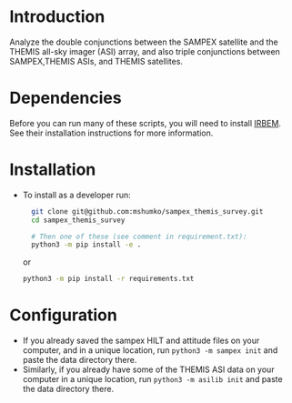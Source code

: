 # Introduction
Analyze the double conjunctions between the SAMPEX satellite and the THEMIS all-sky imager (ASI) array, and also triple conjunctions between SAMPEX,THEMIS ASIs, and THEMIS satellites.

# Dependencies
Before you can run many of these scripts, you will need to install [IRBEM](https://github.com/PRBEM/IRBEM). See their installation instructions for more information.

# Installation
- To install as a developer run:
  ```bash
    git clone git@github.com:mshumko/sampex_themis_survey.git
    cd sampex_themis_survey

    # Then one of these (see comment in requirement.txt):
    python3 -m pip install -e .
    ```
    or 
    ```bash
    python3 -m pip install -r requirements.txt 
    ```

# Configuration
- If you already saved the sampex HILT and attitude files on your computer, and in a unique location, run `python3 -m sampex init` and paste the data directory there.
- Similarly, if you already have some of the THEMIS ASI data on your computer in a unique location, run `python3 -m asilib init` and paste the data directory there.